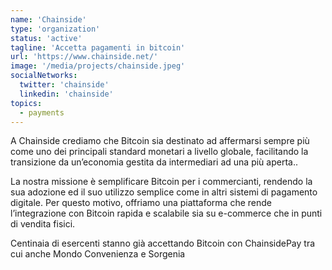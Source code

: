 ```yaml
---
name: 'Chainside'
type: 'organization'
status: 'active'
tagline: 'Accetta pagamenti in bitcoin'
url: 'https://www.chainside.net/'
image: '/media/projects/chainside.jpeg'
socialNetworks:
  twitter: 'chainside'
  linkedin: 'chainside'
topics:
  - payments
---
```


A Chainside crediamo che Bitcoin sia destinato ad affermarsi sempre più come uno dei principali standard monetari a livello globale, facilitando la transizione da un’economia gestita da intermediari ad una più aperta..

La nostra missione è semplificare Bitcoin per i commercianti, rendendo la sua adozione ed il suo utilizzo semplice come in altri sistemi di pagamento digitale. Per questo motivo, offriamo una piattaforma che rende l’integrazione con Bitcoin rapida e scalabile sia su e-commerce che in punti di vendita fisici.

Centinaia di esercenti stanno già accettando Bitcoin con ChainsidePay tra cui anche Mondo Convenienza e Sorgenia
